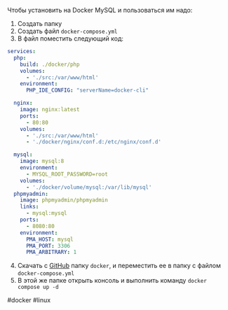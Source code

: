 Чтобы установить на Docker MySQL и пользоваться им надо:
1. Создать папку
2. Создать файл `docker-compose.yml`
3. В файл поместить следующий код:
```yaml
services:
  php:
    build: ./docker/php
    volumes:
      - './src:/var/www/html'
    environment:
      PHP_IDE_CONFIG: "serverName=docker-cli"

  nginx:
    image: nginx:latest
    ports:
      - 80:80
    volumes:
      - './src:/var/www/html'
      - './docker/nginx/conf.d:/etc/nginx/conf.d'

  mysql:
    image: mysql:8
    environment:
      - MYSQL_ROOT_PASSWORD=root
    volumes:
      - './docker/volume/mysql:/var/lib/mysql'
  phpmyadmin:
    image: phpmyadmin/phpmyadmin
    links:
      - mysql:mysql
    ports:
      - 8080:80
    environment:
      PMA_HOST: mysql
      PMA_PORT: 3306
      PMA_ARBITRARY: 1
```
4. Скачать с [GitHub](https://github.com/gmaslov-dev/docker-php-xdebug/tree/main) папку `docker`, и переместить ее в папку с файлом `docker-compose.yml`
5. В этой же папке открыть консоль и выполнить команду `docker compose up -d`

#docker #linux